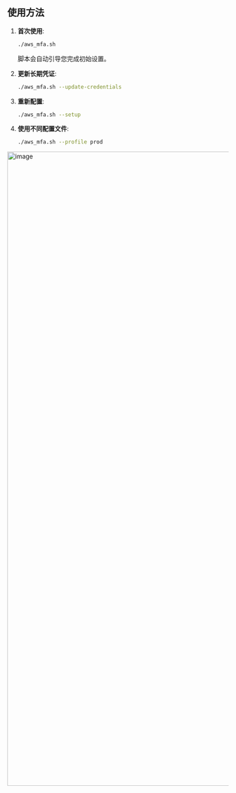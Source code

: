 ## 使用方法

1. **首次使用**:
   ```bash
   ./aws_mfa.sh
   ```
   脚本会自动引导您完成初始设置。

2. **更新长期凭证**:
   ```bash
   ./aws_mfa.sh --update-credentials
   ```

3. **重新配置**:
   ```bash
   ./aws_mfa.sh --setup
   ```

4. **使用不同配置文件**:
   ```bash
   ./aws_mfa.sh --profile prod
   ```

<img width="1442" alt="image" src="https://github.com/user-attachments/assets/db9abd15-5908-4565-bd35-422945814434" />
